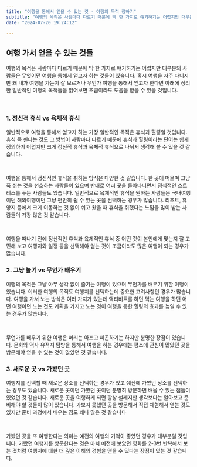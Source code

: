 ```yaml
---
title: "여행을 통해서 얻을 수 있는 것 - 여행의 목적 정하기"
subtitle: "여행의 목적은 사람마다 다르기 때문에 딱 한 가지로 얘기하기는 어렵지만 대부분의 사람들은 무엇이던 여행을 통해서 얻고자 하는 것들이 있습니다. 혹시 여행을 자주 다니지만 왜 내가 여행을 가는지 잘 모르거나 무언가 여행을 통해서 얻고자 한다면 아래에 정리한 일반적인 여행의 목적들을 읽어보면 조금이라도 도움을 받을 수 있을 것입니다."
date: "2024-07-20 19:24:12"

---
```




<h2>여행 가서 얻을 수 있는 것들</h2>
<p>여행의 목적은 사람마다 다르기 때문에 딱 한 가지로 얘기하기는 어렵지만 대부분의 사람들은 무엇이던 여행을 통해서 얻고자 하는 것들이 있습니다. 혹시 여행을 자주 다니지만 왜 내가 여행을 가는지 잘 모르거나 무언가 여행을 통해서 얻고자 한다면 아래에 정리한 일반적인 여행의 목적들을 읽어보면 조금이라도 도움을 받을 수 있을 것입니다.</p>
<br/>


<h3>1. 정신적 휴식 vs 육체적 휴식</h3>
<p>일반적으로 여행을 통해서 얻고자 하는 가장 일반적인 목적은 휴식과 힐링일 것입니다. 휴식 즉 쉰다는 것도 그 방법이 사람마다 다르기 때문에 휴식과 힐링이라는 단어는 쉽게 정의하기 어렵지만 크게 정신적 휴식과 육체적 휴식으로 나눠서 생각해 볼 수 있을 것 같습니다.</p>
<br/>

<p>여행을 통해서 정신적인 휴식을 취하는 방식은 다양한 것 같습니다. 한 곳에 머물며 그냥 푹 쉬는 것을 선호하는 사람들이 있으며 반대로 여러 곳을 돌아다니면서 정식적인 스트레스를 푸는 사람들도 있습니다. 일반적으로 육체적인 휴식을 원하는 사람들은 국내여행이던 해외여행이던 그냥 편안히 쉴 수 있는 곳을 선택하는 경우가 많습니다. 리조트, 휴양지 등에서 크게 이동하는 것 없이 쉬고 왔을 때 휴식을 취했다는 느낌을 많이 받는 사람들이 가장 많은 것 같습니다.</p>
<br/>

<p>여행을 떠나기 전에 정신적인 휴식과 육체적인 휴식 중 어떤 것이 본인에게 맞는지 잘 고민해 보고 여행지와 일정 등을 선택해야 얻는 것이 조금이라도 많은 여행이 되는 경우가 많습니다.</p>


<h3>2. 그냥 놀기 vs 무언가 배우기</h3>
<p>여행의 목적은 그냥 아무 생각 없이 즐기는 여행이 있으며 무언가를 배우기 위한 여행이 있습니다. 이러한 여행의 목적도 여행지를 선택하는데 중요한 고려사항인 경우가 많습니다. 여행을 가서 노는 방식은 여러 가지가 있는데 액티비트를 하던 먹는 여행을 하던 어떤 여행이던 노는 것도 계획을 가지고 노는 것이 여행을 통한 힐링의 효과를 높일 수 있는 경우가 많습니다.</p>
<br/>

<p>무언가를 배우기 위한 여행은 머리는 아프고 피곤하기는 하지만 분명한 장점이 있습니다. 문화와 역사 유적지 탐방을 통해서 여행을 하는 경우에는 평소에 관심이 많았던 곳을 방문해야 얻을 수 있는 것이 많았던 것 같습니다.</p>


<h3>3. 새로운 곳 vs 가봤던 곳</h3>
<p>여행지를 선택할 때 새로운 장소를 선택하는 경우가 있고 예전에 가봤던 장소를 선택하는 경우도 있습니다. 새로운 곳이던 가봤던 곳이던 분명히 방문하면 배울 수 있는 점들이 있었던 것 같습니다. 새로운 곳을 여행하게 되면 항상 설레지만 생각보다는 알아보고 준비해야 할 것들이 많이 있습니다. 가보지 못했던 곳을 방문해서 직접 체험해서 얻는 것도 있지만 준비 과정에서 배우는 점도 꽤나 많은 것 같습니다</p>
<br/>

<p>가봤던 곳을 또 여행한다는 의미는 예전의 여행의 기억이 좋았던 경우가 대부분일 것입니다. 가봤던 여행지를 방문한다는 것은 마치 예전에 보았던 영화를 2-3번 반복해서 보는 것처럼 여행지에 대한 더 깊은 이해와 경험을 얻을 수 있다는 장점이 있는 것 같습니다.</p>
